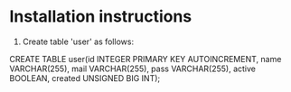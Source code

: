 Installation instructions
=========================

1. Create table 'user' as follows:

CREATE TABLE user(id INTEGER PRIMARY KEY AUTOINCREMENT, name VARCHAR(255), mail VARCHAR(255), pass VARCHAR(255), active BOOLEAN, created UNSIGNED BIG INT);
